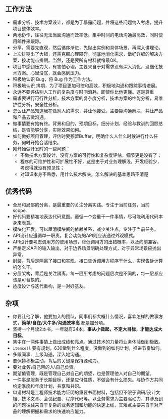 ## 工作方法

- 需求分析、技术方案设计，都是为了暴露问题，并将这些问题纳入考虑，提升项目整体效率。
- 两地协作，往往无法当面沟通而效率低。集中时间的电话沟通最高效，同时使用邮件来跟踪。
- 分享，需要先直观，然后循序渐进，先抛出实例和具体场景，再深入讲理论。
- 上次排期出了大错，还需克服心理障碍。彻底地消化需求，做好详细的解决方案，按功能点排期。当然，还是要所有材料就绪最OK。
- 项目中感到压力大，有害怕心理，主要来自于对需求没有深入消化，没细化技术方案。心里没底，就会感到压力。
- 积极地认识 Bug，将 Bug 作为工作方法。
- 积极地认识 排期，为了项目更加可控和高效，积极地沟通和跟踪事情进展。
- 永远不要评估别人工作的复杂度与时间消耗，即使你比他更懂。这是尊重
- 需求要进行可行性分析，技术方案的复杂度分析，技术方案的性能分析，易维护性分析，安全性分析。
- 怎么让产品知道我在做别人的需求，并让他接受。主要靠沟通解决，并让产品和产品去做沟通。
- 做事情要有始有终。背景和目的，预期目标，细分计划，经验与教训的回顾总结，是否能够分享，实际效果如何。
- 如何做好项目管理，评估时要预留Buffer，明确什么人什么时候进行什么任务，何时开始合适结束。
- 刚开始做开发时的一些问题：
    - 不做技术方案设计，没有方案的可行性和复杂度评估，细节更是没有了；
    - 程序的可维护性和可扩展性不好，这是由于对业务理解浅，开发经验少，考虑得就没有预见性；
    - 对知识本身不熟悉，用什么技术解决，怎么解决的基本思路不清楚

## 优秀代码

- 全局和局部的分离，是最重要的关注分离实践。专注于当前任务，当前 scope.
- 好代码要精准地表达代码意图。遵循一个变量干一件事情，尽可能利用代码本身来表意。
- 模块化开发，可以厘清模块间的依赖关系，减少关注点，专注于当前任务。
- API设计应遵循单一职责。复合功能的API则应该通过外观模式。
- API设计要考虑调用方的使用场景，降低调用方的出错概率，以及向前兼容。
- 严格定义API的输入输出，对于边界场景明确处理方式，对于异常场景应抛出异常。
- 封装，背后是隔离了接口和实现，接口告诉调用方程序干什么，实现告诉计算机怎么干。
- 分层架构，背后是关注隔离，每一层所考虑的问题层次是不同的，每一层都应该是可替换的。
- 适度设计与迭代重构，是一对好基友。

## 杂项

- 你要让他了解，他要加入的团队，同事们都大概什么情况，喜欢怎样的做事方式，**简单/自在/大牛多/沟通效率高** 都是加分项。
- 坚持一个月读2本书，一年就有24本。**事从小做起，不定大目标，才能达成大目标**。
- 集中在一两件事情上做出成绩和亮点。通过技术的力量将业务体验做到极致。
- `itemcell` 要有规划，630做到什么程度，没做到的如何计划，推进节奏如何。
- 多跟同事、上级沟通，深入地沟通。
- 要保持积极主动，背后的关键是保持源动力。
- 要对业务\自己带的人\自己负责。
- 期望值管理，既是管理自己对自己的期望，也是管理他人对自己的期望。
- 一件事是服务于长期目标，还是应付性质，不做会有什么损失。与协作方共同约定季度和年度计划，共享和共识。
- 申请材料是工程师技术能力证明的重要书面材料，包括但不限于调研/设计文档、技术文章、会议纪要、程序代码等。以业务需求为主要驱动力，其涉及到的问题往往来自于复杂的业务逻辑和功能的快速上线，其难点主要来自于对产品的理解把握和需求的快速响应能力。